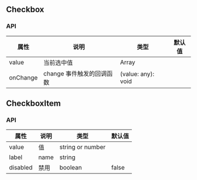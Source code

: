 ## Checkbox
### API
属性 | 说明 | 类型 | 默认值
---- | ---- | ---- | ----
value | 当前选中值 | Array | |
onChange | change 事件触发的回调函数 | (value: any): void | |


## CheckboxItem
### API
属性 | 说明 | 类型 | 默认值
---- | ---- | ---- | ----
value | 值 | string or number | |
label | name | string | |
disabled | 禁用 | boolean | false


